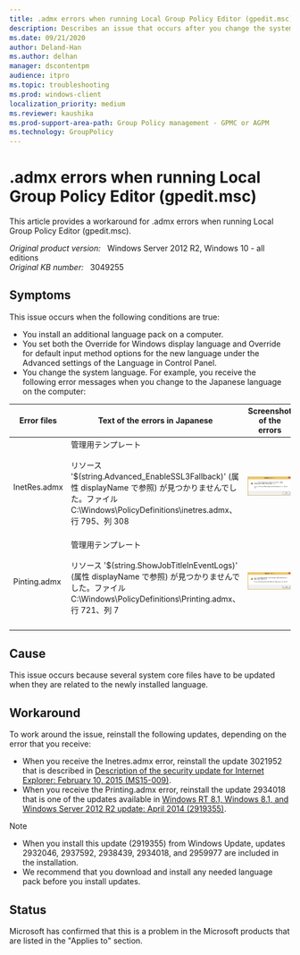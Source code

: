 ```yaml
---
title: .admx errors when running Local Group Policy Editor (gpedit.msc)
description: Describes an issue that occurs after you change the system language
ms.date: 09/21/2020
author: Deland-Han
ms.author: delhan 
manager: dscontentpm
audience: itpro
ms.topic: troubleshooting
ms.prod: windows-client
localization_priority: medium
ms.reviewer: kaushika
ms.prod-support-area-path: Group Policy management - GPMC or AGPM
ms.technology: GroupPolicy
---
```

# .admx errors when running Local Group Policy Editor (gpedit.msc)  

This article provides a workaround for .admx errors when running Local Group Policy Editor (gpedit.msc).  

_Original product version:_ &nbsp; Windows Server 2012 R2, Windows 10 - all editions  
_Original KB number:_ &nbsp; 3049255

## Symptoms  

This issue occurs when the following conditions are true:

- You install an additional language pack on a computer.
- You set both the Override for Windows display language and Override for default input method options for the new language under the Advanced settings of the Language in Control Panel.
- You change the system language. For example, you receive the following error messages when you change to the Japanese language on the computer:

|Error files|Text of the errors in Japanese|Screenshot of the errors|
|---|---|---|
|InetRes.admx|管理用テンプレート<br/><br/>リソース '$(string.Advanced_EnableSSL3Fallback)' (属性 displayName で参照) が見つかりませんでした。ファイル C:\Windows\PolicyDefinitions\inetres.admx、行 795、列 308<br/><br/>|![The screen shot of the Inetres.admx error in Japanese ](./media/admx-errors-when-local-group-policy-editor/inetres-admx.png)<br/>|
|Pinting.admx|管理用テンプレート<br/><br/>リソース '$(string.ShowJobTitleInEventLogs)' (属性 displayName で参照) が見つかりませんでした。ファイル C:\Windows\PolicyDefinitions\Printing.admx、行 721、列 7<br/><br/>|![The screen shot of the Printing.admx error in Japanese ](./media/admx-errors-when-local-group-policy-editor/pinting-admx.png)<br/>|
||||

## Cause

This issue occurs because several system core files have to be updated when they are related to the newly installed language.

## Workaround

To work around the issue, reinstall the following updates, depending on the error that you receive:

- When you receive the Inetres.admx error, reinstall the update 3021952 that is described in [Description of the security update for Internet Explorer: February 10, 2015 (MS15-009)](https://support.microsoft.com/help/3021952).
- When you receive the Printing.admx error, reinstall the update 2934018 that is one of the updates available in [Windows RT 8.1, Windows 8.1, and Windows Server 2012 R2 update: April 2014 (2919355)](https://support.microsoft.com/help/en-us).

>[!NOTE]  
>  
>- When you install this update (2919355) from Windows Update, updates 2932046, 2937592, 2938439, 2934018, and 2959977 are included in the installation.
>- We recommend that you download and install any needed language pack before you install updates.

## Status

Microsoft has confirmed that this is a problem in the Microsoft products that are listed in the "Applies to" section.
